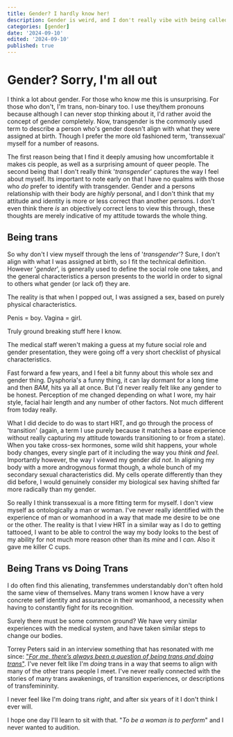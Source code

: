 ```yaml
---
title: Gender? I hardly know her!
description: Gender is weird, and I don't really vibe with being called transgender.
categories: [gender]
date: '2024-09-10'
edited: '2024-09-10'
published: true
---
```


# Gender? Sorry, I'm all out

I think a lot about gender. For those who know me this is unsurprising. For those who don't, I'm trans, non-binary too. I use they/them pronouns because although I can never stop thinking about it, I'd rather avoid the concept of gender completely. Now, transgender is the commonly used term to describe a person who's gender doesn't align with what they were assigned at birth. Though I prefer the more old fashioned term, 'transsexual' myself for a number of reasons. 

The first reason being that I find it deeply amusing how uncomfortable it makes cis people, as well as a surprising amount of queer people. The second being that I don't really think '*transgender*' captures the way I feel about myself. Its important to note early on that I have no qualms with those who *do* prefer to identify with transgender. Gender and a persons relationship with their body are *highly* personal, and I don't think that my attitude and identity is more or less correct than another persons. I don't even think there *is* an objectively correct lens to view this through, these thoughts are merely indicative of my attitude towards the whole thing.

## Being trans

So why don't I view myself through the lens of '*transgender*'? Sure, I don't align with what I was assigned at birth, so I fit the technical definition. However '*gender*', is generally used to define the social role one takes, and the general characteristics a person presents to the world in order to signal to others what gender (or lack of) they are.

The reality is that when I popped out, I was assigned a sex, based on purely physical characteristics. 

Penis = boy.
Vagina = girl.

Truly ground breaking stuff here I know. 

The medical staff weren't making a guess at my future social role and gender presentation, they were going off a very short checklist of physical characteristics. 

Fast forward a few years, and I feel a bit funny about this whole sex and gender thing. Dysphoria's a funny thing, it can lay dormant for a long time and then *BAM*, hits ya all at once. But I'd never really felt like any gender to be honest. Perception of me changed depending on what I wore, my hair style, facial hair length and any number of other factors. Not much different from today really. 

What I did decide to do was to start HRT, and go through the process of 'transition' (again, a term I use purely because it matches a base experience without really capturing my attitude towards transitioning to or from a state). When you take cross-sex hormones, some wild shit happens, your whole body changes, every single part of it including the way you *think and feel*. Importantly however, the way I viewed my gender *did not*. In aligning my body with a more androgynous format though, a whole bunch of my secondary sexual characteristics did. My cells operate differently than they did before, I would genuinely consider my biological sex having shifted far more radically than my gender. 

So really I think transsexual is a more fitting term for myself. I don't view myself as ontologically a man or woman. I've never really identified with the experience of man or womanhood in a way that made me desire to be one or the other. The reality is that I view HRT in a similar way as I do to getting tattooed, I want to be able to control the way my body looks to the best of my ability for not much more reason other than its *mine* and I *can*. Also it gave me killer C cups.

## Being Trans vs Doing Trans

I do often find this alienating, transfemmes understandably don't often hold the same view of themselves. Many trans women I know have a very concrete self identity and assurance in their womanhood, a necessity when having to constantly fight for its recognition.

Surely there must be some common ground? We have very similar experiences with the medical system, and have taken similar steps to change our bodies.

Torrey Peters said in an interview something that has resonated with me since: ["*For me, there’s always been a question of being trans and doing trans*"](https://www.dazeddigital.com/life-culture/article/51840/1/torrey-peters-detransition-baby-skewers-the-detransition-taboo). I've never felt like I'm *doing* trans in a way that seems to align with many of the other trans people I meet. I've never really connected with the stories of many trans awakenings, of transition experiences, or descriptions of transfemininity.

I never feel like I'm doing trans *right*, and after six years of it I don't think I ever will.

I hope one day I'll learn to sit with that. "*To be a woman is to perform*" and I never wanted to audition.
